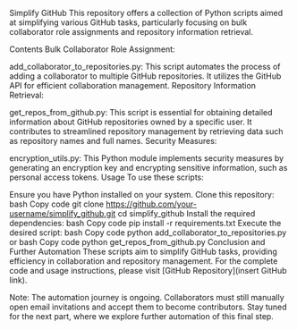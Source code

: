 Simplify GitHub
This repository offers a collection of Python scripts aimed at simplifying various GitHub tasks, particularly focusing on bulk collaborator role assignments and repository information retrieval.

Contents
Bulk Collaborator Role Assignment:

add_collaborator_to_repositories.py: This script automates the process of adding a collaborator to multiple GitHub repositories. It utilizes the GitHub API for efficient collaboration management.
Repository Information Retrieval:

get_repos_from_github.py: This script is essential for obtaining detailed information about GitHub repositories owned by a specific user. It contributes to streamlined repository management by retrieving data such as repository names and full names.
Security Measures:

encryption_utils.py: This Python module implements security measures by generating an encryption key and encrypting sensitive information, such as personal access tokens.
Usage
To use these scripts:

Ensure you have Python installed on your system.
Clone this repository:
bash
Copy code
git clone https://github.com/your-username/simplify_github.git
cd simplify_github
Install the required dependencies:
bash
Copy code
pip install -r requirements.txt
Execute the desired script:
bash
Copy code
python add_collaborator_to_repositories.py
or
bash
Copy code
python get_repos_from_github.py
Conclusion and Further Automation
These scripts aim to simplify GitHub tasks, providing efficiency in collaboration and repository management. For the complete code and usage instructions, please visit [GitHub Repository](insert GitHub link).

Note: The automation journey is ongoing. Collaborators must still manually open email invitations and accept them to become contributors. Stay tuned for the next part, where we explore further automation of this final step.